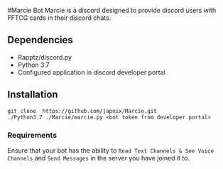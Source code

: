 #Marcie Bot
Marcie is a discord designed to provide discord users with FFTCG cards in their discord chats.

## Dependencies
- Rapptz/discord.py
- Python 3.7
- Configured application in discord developer portal

## Installation
```
git clone  https://github.com/japnix/Marcie.git
./Python3.7 ./Marcie/marcie.py <bot token from developer portal>
```
### Requirements
Ensure that your bot has the ability to `Read Text Channels & See Voice Channels` and `Send Messages` in the server you have joined it to.
